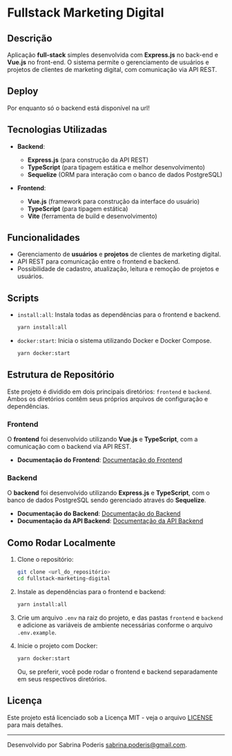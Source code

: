 # Fullstack Marketing Digital

## Descrição

Aplicação **full-stack** simples desenvolvida com **Express.js** no back-end e **Vue.js** no front-end. O sistema permite o gerenciamento de usuários e projetos de clientes de marketing digital, com comunicação via API REST.

## Deploy

Por enquanto só o backend está disponível na url!

## Tecnologias Utilizadas

- **Backend**:
  - **Express.js** (para construção da API REST)
  - **TypeScript** (para tipagem estática e melhor desenvolvimento)
  - **Sequelize** (ORM para interação com o banco de dados PostgreSQL)

- **Frontend**:
  - **Vue.js** (framework para construção da interface do usuário)
  - **TypeScript** (para tipagem estática)
  - **Vite** (ferramenta de build e desenvolvimento)

## Funcionalidades

- Gerenciamento de **usuários** e **projetos** de clientes de marketing digital.
- API REST para comunicação entre o frontend e backend.
- Possibilidade de cadastro, atualização, leitura e remoção de projetos e usuários.

## Scripts

- `install:all`: Instala todas as dependências para o frontend e backend.
  ```bash
  yarn install:all
  ```

- `docker:start`: Inicia o sistema utilizando Docker e Docker Compose.
  ```bash
  yarn docker:start
  ```

## Estrutura de Repositório

Este projeto é dividido em dois principais diretórios: `frontend` e `backend`. Ambos os diretórios contêm seus próprios arquivos de configuração e dependências.

### Frontend
O **frontend** foi desenvolvido utilizando **Vue.js** e **TypeScript**, com a comunicação com o backend via API REST.

- **Documentação do Frontend**: [Documentação do Frontend](./frontend/README.md)

### Backend
O **backend** foi desenvolvido utilizando **Express.js** e **TypeScript**, com o banco de dados PostgreSQL sendo gerenciado através do **Sequelize**.

- **Documentação do Backend**: [Documentação do Backend](./backend/README.md)
- **Documentação da API Backend**: [Documentação da API Backend](./backend/API.md)

## Como Rodar Localmente

1. Clone o repositório:
   ```bash
   git clone <url_do_repositório>
   cd fullstack-marketing-digital
   ```

2. Instale as dependências para o frontend e backend:
   ```bash
   yarn install:all
   ```
3. Crie um arquivo `.env` na raiz do projeto, e das pastas `frontend` e `backend` e adicione as variáveis de ambiente necessárias conforme o arquivo `.env.example`.

3. Inicie o projeto com Docker:
   ```bash
   yarn docker:start
   ```

   Ou, se preferir, você pode rodar o frontend e backend separadamente em seus respectivos diretórios.

## Licença

Este projeto está licenciado sob a Licença MIT - veja o arquivo [LICENSE](LICENSE) para mais detalhes.

---

Desenvolvido por Sabrina Poderis <sabrina.poderis@gmail.com>.